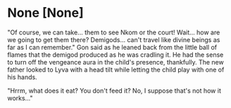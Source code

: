 # None [None]
"Of course, we can take... them to see Nkom or the court! Wait... how are we going to get them there? Demigods... can't travel like divine beings as far as I can remember." Gon said as he leaned back from the little ball of flames that the demigod produced as he was cradling it. He had the sense to turn off the vengeance aura in the child's presence, thankfully. The new father looked to Lyva with a head tilt while letting the child play with one of his hands.

"Hrrm, what does it eat? You don't feed it? No, I suppose that's not how it works..."
